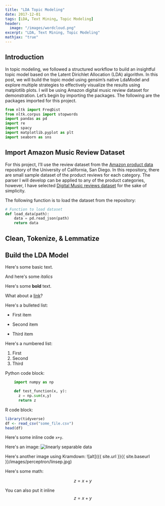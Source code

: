 ```yaml
---
title: "LDA Topic Modeling"
date: 2017-12-01
tags: [LDA, Text Mining, Topic Modeling]
header:
  image: "/images/wordcloud.png"
excerpt: "LDA, Text Mining, Topic Modeling"
mathjax: "true"
---
```


## Introduction

In topic modeling, we followed a structured workflow to build an insightful topic model based on the Latent Dirichlet Allocation (LDA) algorithm. In this post, we will build the topic model using gensim’s native LdaModel and explore multiple strategies to effectively visualize the results using matplotlib plots. I will be using Amazon digital music review dataset for demonstration.
Let’s begin by importing the packages. The following are the packages imported for this project.

```python
from nltk import FreqDist
from nltk.corpus import stopwords
import pandas as pd
import re
import spacy
import matplotlib.pyplot as plt
import seaborn as sns
```

## Import Amazon Music Review Dataset

For this project, I’ll use the review dataset from the [Amazon product data](http://jmcauley.ucsd.edu/data/amazon/) repository of the University of California, San Diego. In this repository, there are small sample dataset of the product reviews for each category. The parser I will develop can be applied to any of the product categories, however, I have selected [Digital Music reviews dataset](http://snap.stanford.edu/data/amazon/productGraph/categoryFiles/reviews_Digital_Music_5.json.gz) for the sake of simplicity.

The following function is to load the dataset from the repository:
```python
# Function to load dataset
def load_data(path):
    data = pd.read_json(path)
    return data
```


## Clean, Tokenize, & Lemmatize
## Build the LDA Model


Here's some basic text.

And here's some *italics*

Here's some **bold** text.

What about a [link](https://github.com/dataoptimal)?

Here's a bulleted list:
* First item
+ Second item
- Third item

Here's a numbered list:
1. First
2. Second
3. Third

Python code block:
```python
    import numpy as np

    def test_function(x, y):
      z = np.sum(x,y)
      return z
```

R code block:
```r
library(tidyverse)
df <- read_csv("some_file.csv")
head(df)
```

Here's some inline code `x+y`.

Here's an image:
<img src="{{ site.url }}{{ site.baseurl }}/images/perceptron/linsep.jpg" alt="linearly separable data">

Here's another image using Kramdown:
![alt]({{ site.url }}{{ site.baseurl }}/images/perceptron/linsep.jpg)

Here's some math:

$$z=x+y$$

You can also put it inline $$z=x+y$$
